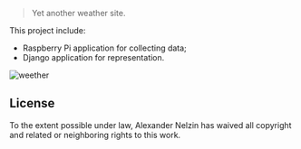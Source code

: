 > Yet another weather site.

This project include:
 - Raspberry Pi application for collecting data;
 - Django application for representation.

![weether](http://asnelzin.ru/files/weether.png)

## License

To the extent possible under law, Alexander Nelzin has waived all copyright and related or neighboring rights to this work.
